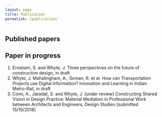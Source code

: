```yaml
---
layout: page
title: Publication
permalink: /publication/
---
```


## Published papers


## Paper in progress
1. Ernstsen, S. and Whyte, J. Three perspectives on the future of construction design, in draft
2. Whyte, J. Mahalingham, A., Soman, R. et al. How can Transportation Projects use Digital Information? Innovation and Learning in Indian Metro-Rail, in draft
3. Comi, A., Jaradat, S. and Whyte, J. (under review) Constructing Shared Vision in Design Practice: Material Mediation in Professional Work between Architects and Engineers, Design Studies [submitted 15/10/2018]
